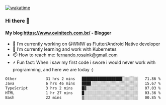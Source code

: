 [![wakatime](https://wakatime.com/badge/user/d5892087-17e6-46ab-8384-91a71a9b88d8.svg)](https://wakatime.com/@d5892087-17e6-46ab-8384-91a71a9b88d8)
### Hi there 👋

#### My blog https://www.ovinitech.com.br/ - Blogger

- 🔭 I’m currently working on @WMW as Flutter/Android Native developer
- 🌱 I’m currently learning and work with Kubernetes
- 📫 How to reach me: fernando.rosaink@gmail.com 
- ⚡ Fun fact: When i saw my first code i swore i would never work with programming, and here we are today :)

<!--START_SECTION:waka-->

```txt
Other             31 hrs 2 mins   ██████████████████░░░░░░░   71.86 %
Java              6 hrs 46 mins   ████░░░░░░░░░░░░░░░░░░░░░   15.67 %
TypeScript        3 hrs 2 mins    █▓░░░░░░░░░░░░░░░░░░░░░░░   07.03 %
HTML              1 hr 27 mins    █░░░░░░░░░░░░░░░░░░░░░░░░   03.36 %
Bash              22 mins         ▒░░░░░░░░░░░░░░░░░░░░░░░░   00.85 %
```

<!--END_SECTION:waka-->
